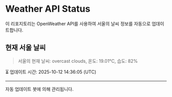 
# Weather API Status

이 리포지토리는 OpenWeather API를 사용하여 서울의 날씨 정보를 자동으로 업데이트합니다.

## 현재 서울 날씨
> 서울의 현재 날씨: overcast clouds, 온도: 19.01°C, 습도: 82%

⏳ 업데이트 시간: 2025-10-12 14:36:05 (UTC)

---
자동 업데이트 봇에 의해 관리됩니다.
